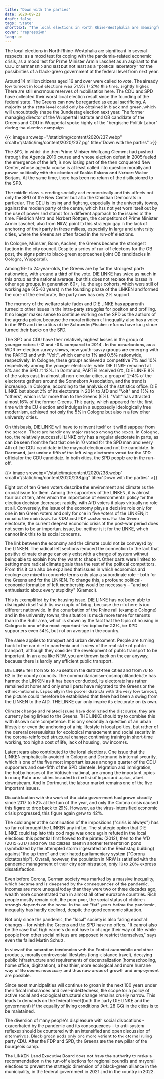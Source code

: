```yaml
---
title: "Down with the parties"
date: 2020-09-21
draft: false
tags: "State"
shorttext: "The local elections in North Rhine-Westphalia are meaningful in several ways: a mood test for the CDU."
cover: "repression"
lang: en
---
```


The local elections in North Rhine-Westphalia are significant in several respects: as a mood test for coping with the pandemia-related economic crisis, as a mood test for Prime Minister Armin Laschet as an aspirant to the CDU chairmanship and last but not least as a "political laboratory" for the possibilities of a black-green government at the federal level from next year.

Around 14 million citizens aged 16 and over were called to vote. The already low turnout in local elections was 51.9% (+2%) this time. slightly higher. There are still enormous reserves of mobilisation here. The CDU and SPD have collected their worst local election result since the founding of the federal state. The Greens can now be regarded as equal sacrificing. A majority at the state level could only be obtained in black and green, which will undoubtedly shape the Bundestag election next year. The former managing director of the Wuppertal Institute and OB candidate of the Greens and CDU in Wuppertal spoke highly of the "bergische Politik-Labor" during the election campaign.

{{< image srcwebp="/static/img/content/2020/237.webp" srcalt="/static/img/content/2020/237.jpg" title="Down with the parties" >}}

The SPD, in which the then Prime Minister Wolfgang Clement had pushed through the Agenda 2010 course and whose election defeat in 2005 fueled the emergence of the left, is now losing part of the then conquered New Center, whose agenda course is at least called into question morally and power-politically with the election of Saskia Eskens and Norbert Walter-Borjans. At the same time, there has been no return of the disillusioned to the SPD.

The middle class is eroding socially and economically and this affects not only the SPD of the New Center but also the Christian Democrats in particular. The CDU is losing and fighting, especially in the university towns, against the modern party of the centre, which has not yet worn itself out by the use of power and stands for a different approach to the issues of the time. Friedrich Merz and Norbert Röttgen, the competitors of Prime Minister Armin Laschet, also from NRW, point to this strategic gap in the lack of anchoring of their party in these milieus, especially in large and university cities, where the Greens are often faced in the run-off elections.

In Cologne, Münster, Bonn, Aachen, the Greens became the strongest faction in the city council. Despite a series of run-off elections for the OB post, the signs point to black-green approaches (joint OB candidacies in Cologne, Wuppertal).

Among 16- to 24-year-olds, the Greens are by far the strongest party nationwide, with around a third of the vote. DIE LINKE has twice as much in this group as the national average, but this does not replace the losses in other age groups. In generation 60+, i.e. the age cohorts, which were still of working age (45-60 years) in the founding phase of the LINKEN and formed the core of the electorate, the party now has only 2% support.

The memory of the welfare state fades and DIE LINKE has apparently turned to other issues in the intra-party struggles for position and profiling. It no longer makes sense to continue working on the SPD as the authors of the agenda policy, because the moral criticism of inequality also has a voice in the SPD and the critics of the Schroeder/Fischer reforms have long since turned their backs on the SPD.

The SPD and CDU have their relatively highest losses in the group of younger voters (-12 and -9% compared to 2014). In the conurbations, as a WDR by-election survey shows, new youth-savvy groups are emerging with the PARTEI and with "Volt", which came to 1% and 0.5% nationwide, respectively. In Cologne, these groups achieved a competitive 7% and 10% respectively among the younger electorate, while DIE LINKE remained at 8% and the SPD at 12%. In Dortmund, PARTEI received 6%, DIE LINKE 8% of the votes cast. In almost all non-circular cities, a group of 2-4% of the electorate gathers around the Sonneborn Association, and the trend is increasing. In Cologne, according to the analysis of the statistics office, DIE LINKE lost about 2% of its electorate in 2014 to AfD and "Volt" and 15% to "others", which is far more than to the Greens (6%). "Volt" has attracted almost 16% of the former Greens. This party, which appeared for the first time with the EU election and indulges in a supposedly ideologically free modernism, achieved not only the 5% in Cologne but also in a few other university cities.

On this basis, DIE LINKE will have to reinvent itself or it will disappear from the screen. There are hardly any major rashes among the sexes. In Cologne, too, the relatively successful LINKE only has a regular electorate in parts, as can be seen from the fact that one in 10 voted for the SPD man and every 4th of the CDU candidate in the mayoral election and not the candidate. In Dortmund, just under a fifth of the left-wing electorate voted for the SPD official or the CDU candidate. In both cities, the SPD people are in the run-off.

{{< image srcwebp="/static/img/content/2020/238.webp" srcalt="/static/img/content/2020/238.jpg" title="Down with the parties" >}}

Eight out of ten Green voters describe the environment and climate as the crucial issue for them. Among the supporters of the LINKEN, it is almost four out of ten, after which the importance of environmental policy for the election decision decreases rapidly, with AfD voters it plays virtually no role at all. Conversely, the issue of the economy plays a decisive role only for one in ten Green voters and only for one in five voters of the LINKEN; it remains the main topic for CDU and FDP customers. For the Green electorate, the current deepest economic crisis of the post-war period does not seem to be an important issue, but neither is it for the LINKE, which cannot link this to its social concerns.

The link between the economy and the climate could not be conveyed by the LINKEN. The radical left sections reduced the connection to the fact that positive climate change can only exist with a change of system without being able to explain how they want to shape it. Other parts were limited to setting more radical climate goals than the rest of the political competitors. From this it can also be explained that issues in which economics and ecology are mixed in concrete terms only play a subordinate role – both for the Greens and for the LINKEN. To change this, a profound political-economic formation of left membership would be necessary – "and not enthusiastic about every stupidity" (Gramsci).

This is exemplified by the housing issue. DIE LINKE has not been able to distinguish itself with its own topic of living, because the mix here is too different nationwide. In the conurbation of the Rhine rail (example Cologne) and in the university towns, the situation is much more tense for tenants than in the Ruhr area, which is shown by the fact that the topic of housing in Cologne is one of the most important five topics for 22%, for SPD supporters even 34%, but not on average in the country.

The same applies to transport and urban development. People are turning back to the car due to pandemia and in view of the real state of public transport, although they consider the development of public transport to be important. In an area like NRW, you are thrown back on the car anyway, because there is hardly any efficient public transport.

DIE LINKE fell from 92 to 76 seats in the district-free cities and from 76 to 62 in the county councils. The communitarianism-cosmopolitandebate has harmed the LINKEN as it has been conducted, its electorate has rather remained at home and only small parts have migrated to the Greens or the ethnic-nationals. Especially in the poorer districts with the very low turnout, the picture could therefore be established that there had been a swing from the LINKEN to the AfD. THE LINKE can only inspire its electorate on its own.

Climate change and related issues have dominated the discourse, they are currently being linked to the Greens. THE LINKE should try to combine this with its own core competence. It is only secondly a question of an urban lifestyle or even the anchoring of a hip lifestyle in local politics, but rather of the general prerequisites for ecological management and social security in the corona-reinforced structural change: continuing training in short-time working, too high a cost of life, lack of housing, low incomes.

Latent fears also contributed to the local elections. One issue that the LINKEN emphatically avoided in Cologne and Dortmund is internal security, which is one of the five most important issues among a quarter of the CDU supporters and one-fifth of the SPD clientele. Migration and immigration, the hobby horses of the Völkisch-national, are among the important topics in many Ruhr area cities included in the list of important topics, albeit downstream. And in Dortmund, the labour market remains one of the five important issues.

Dissatisfaction with the work of the state government had grown steadily since 2017 to 52% at the turn of the year, and only the Corona crisis caused this figure to drop back to 29%. However, as the virus-intensified economic crisis progressed, this figure again grew to 42%.

The cold anger at the continuation of the impositions ("crisis is always") has so far not brought the LINKEN any influx. The strategic option that DIE LINKE could tap into this cold rage was once again refuted in the local elections: this potential first flowed to the pirates (2012), then to the AfD (2015-2017) and now radicalizes itself in another fermentation pond (symbolized by the attempted storm ingesrated on the Reichstag building) against "the up there" and their hated parliamentary system ("Corona dictatorship"). Overall, however, the population in NRW is satisfied with the pandemic management of their city administration, only 10 to 20% express dissatisfaction.

Even before Corona, German society was marked by a massive inequality, which became and is deepened by the consequences of the pandemic. Incomes are more unequal today than they were two or three decades ago, wealth more concentrated than in almost all other eurozone countries. Rich people mostly remain rich, the poor poor, the social status of children strongly depends on the home. In the last "fat" years before the pandemic, inequality has hardly declined, despite the good economic situation.

Not only since the pandemic, the "local" society is also facing epochal changes – for which the Greens and the SPD have no offers. "It cannot also be the case that high earners do not have to change their way of life, while people from other social milieus are supposed to restrict themselves," says even the failed Martin Schulz.

In view of the saturation tendencies with the Fordist automobile and other products, morally controversial lifestyles (long-distance travel), decaying public infrastructure and requirements of decentralization (homeschooling, home office, digitization), a healthier, more ecological and more humane way of life seems necessary and thus new areas of growth and employment are possible.

Since most municipalities will continue to groan in the next 100 years under their fiscal imbalances and over-indebtedness, the scope for a policy of active social and ecological structural change remains cruelly narrow. This leads to demands on the federal level (both the party DIE LINKE and the government) if the equality of living conditions (Art. 28 GG) in the cities is to be maintained.

The diversion of many people's displeasure with social dislocations – exacerbated by the pandemic and its consequences – to anti-system reflexes should be countered with an intensified and open discussion of alternatives. Black-green adds only one more variant to the eternal ruling party CDU. After the FDP and SPD, the Greens are the new pillar of the bourgeois camp.

The LINKEN Land Executive Board does not have the authority to make a recommendation in the run-off elections for regional councils and mayoral elections to prevent the strategic dimension of a black-green alliance in the municipality, in the federal government in 2021 and in the country in 2022.


